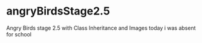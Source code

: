# angryBirdsStage2.5
Angry Birds stage 2.5 with Class Inheritance and Images
today i was absent for school